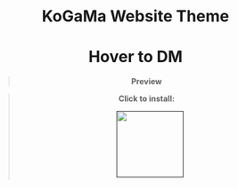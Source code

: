<div align="center"> 

# KoGaMa Website Theme
# Hover to DM

  
  
  
> **Preview**
> 
> 


> **Click to install:**
>
>  ㅤ[<img src="https://cdn.discordapp.com/attachments/1078001837573144576/1078001855629623397/Bez_tytuu.png" width="120"/>]()
  



</div>
